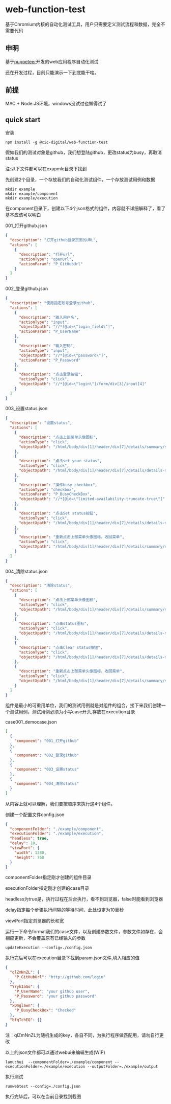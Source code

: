 # web-function-test

基于Chromium内核的自动化测试工具，用户只需要定义测试流程和数据，完全不需要代码

##  申明
基于[puppeteer](https://github.com/GoogleChrome/puppeteer)开发的web应用程序自动化测试

还在开发过程，目前只能演示一下到底能干啥。

## 前提
MAC + Node.JS环境，windows没试过也懒得试了

## quick start

安装
```
npm install -g @cic-digital/web-function-test
```

假如我们的测试对象是github，我们想登陆github，更改status为busy，再取消status

注:以下文件都可以在exapmle目录下找到

先创建2个目录，一个存放我们的自动化测试组件，一个存放测试用例和数据
```
mkdir example
mkdir example/component
mkdir example/execution
```
在component目录下，创建以下4个json格式的组件，内容就不详细解释了，看了基本应该可以明白

001_打开github.json
```json
{
  "description": "打开github登录页面的URL",
  "actions": [
    {
      "description": "打开url",
      "actionType": "openUrl",
      "actionParam": "P_GitHubUrl"
    }
  ]
}
```
002_登录github.json
```json
{
  "description": "使用指定账号登录github",
  "actions": [
    {
      "description": "输入用户名",
      "actionType": "input",
      "objectXpath": "//*[@id=\"login_field\"]",
      "actionParam": "P_UserName"
    },
    {
      "description": "输入密码",
      "actionType": "input",
      "objectXpath": "//*[@id=\"password\"]",
      "actionParam": "P_Password"
    },
    {
      "description": "点击登录按钮",
      "actionType": "click",
      "objectXpath": "//*[@id=\"login\"]/form/div[3]/input[4]"
    }
  ]
}
```
003_设置status.json
```json
{
  "description": "设置status",
  "actions": [
    {
      "description": "点击上部菜单头像图标",
      "actionType": "click",
      "objectXpath": "/html/body/div[1]/header/div[7]/details/summary/span"
    },
    {
      "description": "点击set your status",
      "actionType": "click",
      "objectXpath": "/html/body/div[1]/header/div[7]/details/details-menu/div[3]/div/details/summary/div[2]/span"
    },
    {
      "description": "操作busy checkbox",
      "actionType": "checkbox",
      "actionParam": "P_BusyCheckBox",
      "objectXpath": "//*[@id=\"limited-availability-truncate-true\"]"
    },
    {
      "description": "点击Set status按钮",
      "actionType": "click",
      "objectXpath": "/html/body/div[1]/header/div[7]/details/details-menu/div[3]/div/details/details-dialog/form/div[3]/button[1]"
    },
    {
      "description": "重新点击上部菜单头像图标，收回菜单",
      "actionType": "click",
      "objectXpath": "/html/body/div[1]/header/div[7]/details/summary/span"
    }
  ]
}
```
004_清除status.json
```json
{
  "description": "清除status",
  "actions": [
    {
      "description": "点击上部菜单头像图标",
      "actionType": "click",
      "objectXpath": "/html/body/div[1]/header/div[7]/details/summary/span"
    },
    {
      "description": "点击status图标",
      "actionType": "click",
      "objectXpath": "/html/body/div[1]/header/div[7]/details/details-menu/div[3]/div/details/summary/div[1]/div[2]"
    },
    {
      "description": "点击Clear status按钮",
      "actionType": "click",
      "objectXpath": "/html/body/div[1]/header/div[7]/details/details-menu/div[3]/div/details/details-dialog/form/div[3]/button[2]"
    },
    {
      "description": "重新点击上部菜单头像图标，收回菜单",
      "actionType": "click",
      "objectXpath": "/html/body/div[1]/header/div[7]/details/summary/span"
    }
  ]
}
```
组件是最小的可重用单位，我们的测试用例就是对组件的组合，接下来我们创建一个测试用例，测试用例必须为小写case开头,存放在execution目录

case001_democase.json
```json
[
  {
    "component": "001_打开github"
  },
  {
    "component": "002_登录github"
  },
  {
    "component": "003_设置status"
  },
  {
    "component": "004_清除status"
  }
]
```
从内容上就可以理解，我们要按顺序来执行这4个组件。

创建一个配置文件config.json
```json
{
  "componentFolder": "./example/component",
  "executionFolder": "./example/execution",
  "headless": true,
  "delay": 10,
  "viewPort": {
    "width": 1280,
    "height": 768
  }
}
```

componentFolder指定刚才创建的组件目录

executionFolder指定刚才创建的case目录

headless为true是，执行过程在后台执行，看不到浏览器，false时能看到浏览器

delay指定每个步骤执行间隔的等待时间，此处设定为10毫秒

viewPort指定浏览器的长和宽

运行一下命令format我们的case文件，以及创建参数文件，参数文件如存在，会相应更新，不会覆盖原有已经输入的参数
```
updateExecution --config=./config.json
```

执行完后可以在execution目录下找到param.json文件,填入相应的值
```json
{
  "qlZmNnZL": {
    "P_GitHubUrl": "http://github.com/login"
  },
  "YrykIaGo": {
    "P_UserName": "your github user",
    "P_Password": "your github password"
  },
  "xDmglawn": {
    "P_BusyCheckBox": "Checked"
  },
  "bfqTchEQ": {}
}
```

注：qlZmNnZL为随机生成的key，各自不同，为执行程序做匹配用，请勿自行更改

以上的json文件都可以通过webui来编辑生成(WIP)
```
lanuchui  --componentFolder=./example/component --executionFolder=./example/execution --outputFolder=./example/output
```

执行测试
```
runwebtest --config=./config.json
```


执行完毕后，可以在当前目录找到截图
